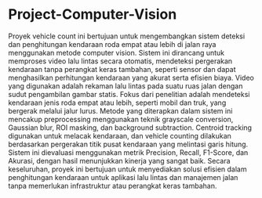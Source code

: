 # Project-Computer-Vision

Proyek vehicle count ini bertujuan untuk mengembangkan sistem deteksi dan penghitungan kendaraan roda empat atau lebih di jalan raya menggunakan metode computer vision. Sistem ini dirancang untuk memproses video lalu lintas secara otomatis, mendeteksi pergerakan kendaraan tanpa perangkat keras tambahan, seperti sensor dan dapat menghasilkan perhitungan kendaraan yang akurat serta efisien biaya.
Video yang digunakan adalah rekaman lalu lintas pada suatu ruas jalan dengan sudut pengambilan gambar statis. Fokus dari penelitian adalah mendeteksi kendaraan jenis roda empat atau lebih, seperti mobil dan truk, yang bergerak melalui jalur lurus.
Metode yang diterapkan dalam sistem ini mencakup preprocessing menggunakan teknik grayscale conversion, Gaussian blur, ROI masking, dan background subtraction. Centroid tracking digunakan untuk melacak kendaraan, dan vehicle counting dilakukan berdasarkan pergerakan titik pusat kendaraan yang melintasi garis hitung. Sistem ini dievaluasi menggunakan metrik Precision, Recall, F1-Score, dan Akurasi, dengan hasil menunjukkan kinerja yang sangat baik.
Secara keseluruhan, proyek ini bertujuan untuk menyediakan solusi efisien dalam penghitungan kendaraan untuk aplikasi lalu lintas dan manajemen jalan tanpa memerlukan infrastruktur atau perangkat keras tambahan.
